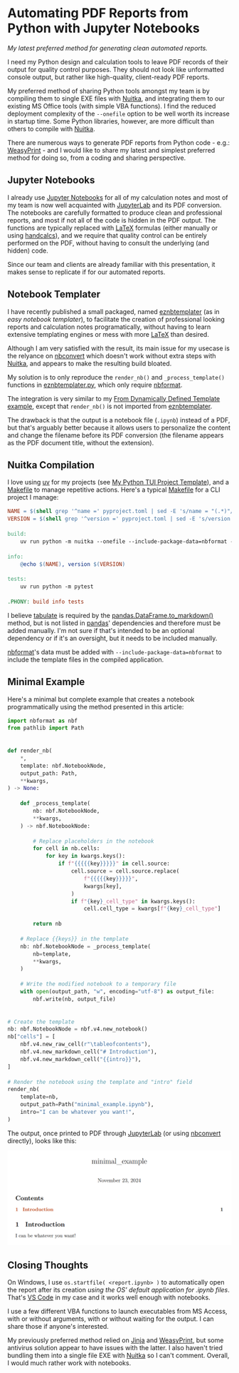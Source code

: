 # Automating PDF Reports from Python with Jupyter Notebooks

*My latest preferred method for generating clean automated reports.*

I need my Python design and calculation tools to leave PDF records of their output for quality control purposes. They should not look like unformatted console output, but rather like high-quality, client-ready PDF reports.

My preferred method of sharing Python tools amongst my team is by compiling them to single EXE files with [Nuitka](https://nuitka.net/), and integrating them to our existing MS Office tools (with simple VBA functions). I find the reduced deployment complexity of the `--onefile` option to be well worth its increase in startup time. Some Python libraries, however, are more difficult than others to compile with [Nuitka](https://nuitka.net/).

There are numerous ways to generate PDF reports from Python code - e.g.: [WeasyPrint](https://weasyprint.org/) - and I would like to share my latest and simplest preferred method for doing so, from a coding and sharing perspective.

## Jupyter Notebooks

I already use [Jupyter Notebooks](https://jupyter.org/) for all of my calculation notes and most of my team is now well acquainted with [JupyterLab](https://jupyterlab.readthedocs.io/en/latest/) and its PDF conversion. The notebooks are carefully formatted to produce clean and professional reports, and most if not all of the code is hidden in the PDF output. The functions are typically replaced with [LaTeX](https://www.latex-project.org/) formulas (either manually or using [handcalcs](https://github.com/connorferster/handcalcs)), and we require that quality control can be entirely performed on the PDF, without having to consult the underlying (and hidden) code.

Since our team and clients are already familiar with this presentation, it makes sense to replicate if for our automated reports.

## Notebook Templater

I have recently published a small packaged, named [eznbtemplater](https://github.com/miek770/eznbtemplater) (as in *easy notebook templater*), to facilitate the creation of professional looking reports and calculation notes programatically, without having to learn extensive templating engines or mess with more [LaTeX](https://www.latex-project.org/) than desired.

Although I am very satisfied with the result, its main issue for my usecase is the relyance on [nbconvert](https://nbconvert.readthedocs.io/en/latest/) which doesn't work without extra steps with [Nuitka](https://nuitka.net/), and appears to make the resulting build bloated.

My solution is to only reproduce the `render_nb()` and `_process_template()` functions in [eznbtemplater.py](https://github.com/miek770/eznbtemplater/blob/main/eznbtemplater/eznbtemplater.py), which only require [nbformat](https://nbformat.readthedocs.io/en/latest/).

The integration is very similar to my [From Dynamically Defined Template example](https://github.com/miek770/eznbtemplater/tree/main#from-dynamically-defined-template), except that `render_nb()` is not imported from [eznbtemplater](https://github.com/miek770/eznbtemplater).

The drawback is that the output is a notebook file (`.ipynb`) instead of a PDF, but that's arguably better because it allows users to personalize the content and change the filename before its PDF conversion (the filename appears as the PDF document title, without the extension).

## Nuitka Compilation

I love using [uv](https://docs.astral.sh/uv/) for my projects (see [My Python TUI Project Template](https://codecurrents.blog/article/2024-10-14)), and a [Makefile](https://en.wikipedia.org/wiki/Make_(software)#Makefile) to manage repetitive actions. Here's a typical [Makefile](https://en.wikipedia.org/wiki/Make_(software)#Makefile) for a CLI project I manage:

```makefile
NAME = $(shell grep '^name =' pyproject.toml | sed -E 's/name = "(.*)"/\1/')
VERSION = $(shell grep '^version =' pyproject.toml | sed -E 's/version = "(.*)"/\1/')

build:
	uv run python -m nuitka --onefile --include-package-data=nbformat --include-package=tabulate --output-filename=$(NAME)_v$(VERSION).exe src/cli.py

info:
	@echo $(NAME), version $(VERSION)

tests:
	uv run python -m pytest

.PHONY: build info tests
```

I believe [tabulate](https://pypi.org/project/tabulate/) is required by the [pandas.DataFrame.to_markdown()](https://pandas.pydata.org/docs/reference/api/pandas.DataFrame.to_markdown.html) method, but is not listed in [pandas](https://pandas.pydata.org/docs/index.html)' dependencies and therefore must be added manually. I'm not sure if that's intended to be an optional dependency or if it's an oversight, but it needs to be included manually.

[nbformat](https://nbformat.readthedocs.io/en/latest/)'s data must be added with `--include-package-data=nbformat` to include the template files in the compiled application.

## Minimal Example

Here's a minimal but complete example that creates a notebook programmatically using the method presented in this article:

```python
import nbformat as nbf
from pathlib import Path


def render_nb(
    *,
    template: nbf.NotebookNode,
    output_path: Path,
    **kwargs,
) -> None:

    def _process_template(
        nb: nbf.NotebookNode,
        **kwargs,
    ) -> nbf.NotebookNode:

        # Replace placeholders in the notebook
        for cell in nb.cells:
            for key in kwargs.keys():
                if f"{{{{{key}}}}}" in cell.source:
                    cell.source = cell.source.replace(
                        f"{{{{{key}}}}}",
                        kwargs[key],
                    )
                    if f"{key}_cell_type" in kwargs.keys():
                        cell.cell_type = kwargs[f"{key}_cell_type"]

        return nb

    # Replace {{keys}} in the template
    nb: nbf.NotebookNode = _process_template(
        nb=template,
        **kwargs,
    )

    # Write the modified notebook to a temporary file
    with open(output_path, "w", encoding="utf-8") as output_file:
        nbf.write(nb, output_file)


# Create the template
nb: nbf.NotebookNode = nbf.v4.new_notebook()
nb["cells"] = [
    nbf.v4.new_raw_cell(r"\tableofcontents"),
    nbf.v4.new_markdown_cell("# Introduction"),
    nbf.v4.new_markdown_cell("{{intro}}"),
]

# Render the notebook using the template and "intro" field
render_nb(
    template=nb,
    output_path=Path("minimal_example.ipynb"),
    intro="I can be whatever you want!",
)
```

The output, once printed to PDF through [JupyterLab](https://jupyterlab.readthedocs.io/en/latest/) (or using [nbconvert](https://nbconvert.readthedocs.io/en/latest/) directly), looks like this:

![png](../media/2024-11-23_1.png)

## Closing Thoughts

On Windows, I use `os.startfile( <report.ipynb> )` to automatically open the report after its creation *using the OS' default application for .ipynb files*. That's [VS Code](https://code.visualstudio.com/) in my case and it works well enough with notebooks.

I use a few different VBA functions to launch executables from MS Access, with or without arguments, with or without waiting for the output. I can share those if anyone's interested.

My previously preferred method relied on [Jinja](https://jinja.palletsprojects.com/en/stable/) and [WeasyPrint](https://weasyprint.org/), but some antivirus solution appear to have issues with the latter. I also haven't tried bundling them into a single file EXE with [Nuitka](https://nuitka.net/) so I can't comment. Overall, I would much rather work with notebooks.